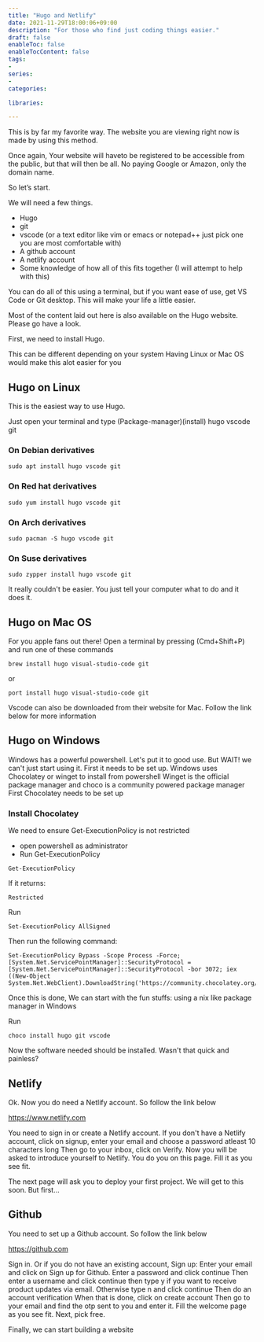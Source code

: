 ```yaml
---
title: "Hugo and Netlify"
date: 2021-11-29T18:00:06+09:00
description: "For those who find just coding things easier."
draft: false
enableToc: false
enableTocContent: false
tags:
-
series:
-
categories:

libraries:

---
```


This is by far my favorite way. The website you are viewing right now is made by using this method.

Once again, Your website will haveto be registered to be accessible from the public, but that will then be all. No paying Google or Amazon, only the domain name.

So let’s start.

We will need a few things.

* Hugo
* git
* vscode (or a text editor like vim or emacs or notepad++ just pick one you are most comfortable with)
* A github account
* A netlify account
* Some knowledge of how all of this fits together (I will attempt to help with this)

You can do all of this using a terminal, but if you want ease of use, get VS Code or Git desktop. This will make your life a little easier.

Most of the content laid out here is also available on the Hugo website. Please go have a look.

First, we need to install Hugo.

This can be different depending on your system
Having Linux or Mac OS would make this alot easier for you

## Hugo on Linux

This is the easiest way to use Hugo.

Just open your terminal and type (Package-manager)(install) hugo vscode git

### On Debian derivatives

    sudo apt install hugo vscode git

### On Red hat derivatives

    sudo yum install hugo vscode git

### On Arch derivatives

    sudo pacman -S hugo vscode git

### On Suse derivatives

    sudo zypper install hugo vscode git

It really couldn't be easier. You just tell your computer what to do and it does it.

## Hugo on Mac OS

For you apple fans out there! Open a terminal by pressing (Cmd+Shift+P) and run one of these commands

    brew install hugo visual-studio-code git

or

    port install hugo visual-studio-code git

Vscode can also be downloaded from their website for Mac. Follow the link below for more information



## Hugo on Windows

Windows has a powerful powershell. Let's put it to good use.
But WAIT! we can't just start using it. First it needs to be set up.
Windows uses Chocolatey or winget to install from powershell
Winget is the official package manager and choco is a community powered package manager
First Chocolatey needs to be set up

### Install Chocolatey

We need to ensure Get-ExecutionPolicy is not restricted

* open powershell as administrator
* Run Get-ExecutionPolicy

```
Get-ExecutionPolicy
```

If it returns:

```
Restricted
```

Run

    Set-ExecutionPolicy AllSigned 

Then run the following command:


    Set-ExecutionPolicy Bypass -Scope Process -Force; [System.Net.ServicePointManager]::SecurityProtocol = [System.Net.ServicePointManager]::SecurityProtocol -bor 3072; iex ((New-Object System.Net.WebClient).DownloadString('https://community.chocolatey.org/install.ps1'))

Once this is done, We can start with the fun stuffs: using a nix like package manager in Windows

Run

```
choco install hugo git vscode
```
Now the software needed should be installed. Wasn't that quick and painless?

## Netlify

Ok. Now you do need a Netlify account. So follow the link below

https://www.netlify.com

You need to sign in or create a Netlify account.
If you don't have a Netlify account, click on signup, enter your email and choose a password atleast 10 characters long
Then go to your inbox, click on Verify.
Now you will be asked to introduce yourself to Netlify.
You do you on this page. Fill it as you see fit.

The next page will ask you to deploy your first project. We will get to this soon. But first...

## Github

You need to set up a Github account. So follow the link below

https://github.com

Sign in. Or if you do not have an existing account, Sign up:
Enter your email and click on Sign up for Github. Enter a password and click continue
Then enter a username and click continue
then type y if you want to receive product updates via email. Otherwise type n and click continue
Then do an account verification
When that is done, click on create account
Then go to your email and find the otp sent to you and enter it.
Fill the welcome page as you see fit.
Next, pick free. 

Finally, we can start building a website





